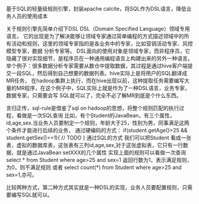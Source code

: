 基于SQL的轻量级规则引擎，封装apache calcite，将SQL作为DSL语言，降低业务人员的使用成本

关于规则引擎先简单介绍下DSL
DSL（Domain Specified Language）领域专用语言。 
它的出现是为了解决能够让领域专家通过简单编程的方式描述领域中的所有活动和规则，这里的领域专家指的是各业务中的专家，比如营销活动专家、风控模型专家，数据
分析专家等。
DSL面向的使用对象是领域专家，而非程序员，它隐藏了很对实现细节，是程序员在一种通用编程语言上构建出来的另外一种语言。
举个例子：很多数据分析专家需要从数仓中提取数据，其过程是通过hive客户端提交一段SQL，然后得到自己想要的数据列表。hive实际上是将用户的SQL翻译成MR任务，
在hadoop集群上执行，而在hive出现以前，这种提取任务需要编写大量的MR程序，在这个例子中，SQL实际上就是作为了一种DSL语言，业务专家，数据专家，只需要会写
SQL就可以了，完全不必了解MR到底是个什么东西。

言归正传，sql-rule是借鉴了sql on hadoop的思想，将整个规则匹配的执行过程，看做是一次SQL查询
比如，有个Student的JavaBean，有三个属性，id,age,sex.当业务人员要制定一个规则，年龄大于25，性别为男，同事满足这两个条件才能进行后续的业务，
通过硬编码的方式：
if(student.getAge()>25 && student.getSex()==1){
  // TODO
}
通过SQL的方式
我们可以把Student 看成一张表，虚拟的数据库表，这张表有三列id,age,sex,对于这张虚拟表，它只有一行数据，就是通过JavaBean setXXX的几个属性
实现上面的规则可以看做一次查询
select * from Student where age>25 and sex=1
返回行数为1，表示满足规则，为0，则不满足规则
或者
select count(*) from Student where age>25 and sex=1,亦可。

比较两种方式，第二种方式其实就是一种DSL的实现，业务人员要配置规则，只需要编写SQL就可以。



